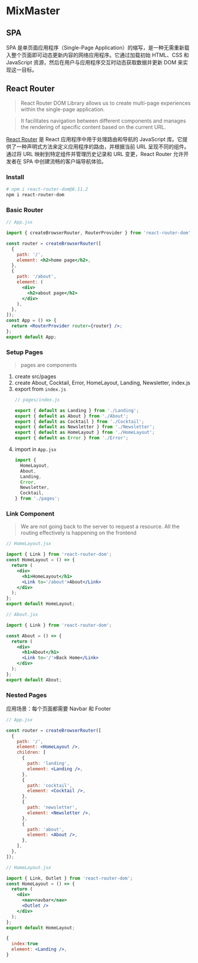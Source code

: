 # MixMaster

## SPA

SPA 是单页面应用程序（Single-Page Application）的缩写，是一种无需重新载入整个页面即可动态更新内容的网络应用程序。它通过加载初始 HTML、CSS 和 JavaScript 资源，然后在用户与应用程序交互时动态获取数据并更新 DOM 来实现这一目标。

## React Router

> React Router DOM Library allows us to create multi-page experiences within the single-page application.

> It facilitates navigation between different components and manages the rendering of specific content based on the current URL.

[React Router](https://reactrouter.com/en/main) 是 React 应用程序中用于处理路由和导航的 JavaScript 库。它提供了一种声明式方法来定义应用程序的路由，并根据当前 URL 呈现不同的组件。通过将 URL 映射到特定组件并管理历史记录和 URL 变更，React Router 允许开发者在 SPA 中创建流畅的客户端导航体验。

### Install

```sh
# npm i react-router-dom@6.11.2
npm i react-router-dom
```

### Basic Router

```jsx
// App.jsx

import { createBrowserRouter, RouterProvider } from 'react-router-dom';

const router = createBrowserRouter([
  {
    path: '/',
    element: <h2>home page</h2>,
  },
  {
    path: '/about',
    element: (
      <div>
        <h2>about page</h2>
      </div>
    ),
  },
]);
const App = () => {
  return <RouterProvider router={router} />;
};
export default App;
```

### Setup Pages

> pages are components
1. create src/pages
2. create About, Cocktail, Error, HomeLayout, Landing, Newsletter, index.js
3. export from `index.js`
    ```js
    // pages/index.js

    export { default as Landing } from './Landing';
    export { default as About } from './About';
    export { default as Cocktail } from './Cocktail';
    export { default as Newsletter } from './Newsletter';
    export { default as HomeLayout } from './HomeLayout';
    export { default as Error } from './Error';
    ```
4. import in `App.jsx`
    ```jsx
    import {
      HomeLayout,
      About,
      Landing,
      Error,
      Newsletter,
      Cocktail,
    } from './pages';
    ```

### Link Component

> We are not going back to the server to request a resource. All the routing effectively is happening on the frontend

```jsx
// HomeLayout.jsx

import { Link } from 'react-router-dom';
const HomeLayout = () => {
  return (
    <div>
      <h1>HomeLayout</h1>
      <Link to='/about'>About</Link>
    </div>
  );
};
export default HomeLayout;
```

```jsx
// About.jsx

import { Link } from 'react-router-dom';

const About = () => {
  return (
    <div>
      <h1>About</h1>
      <Link to='/'>Back Home</Link>
    </div>
  );
};
export default About;
```

### Nested Pages

应用场景：每个页面都需要 Navbar 和 Footer

```jsx
// App.jsx

const router = createBrowserRouter([
  {
    path: '/',
    element: <HomeLayout />,
    children: [
      {
        path: 'landing',
        element: <Landing />,
      },
      {
        path: 'cocktail',
        element: <Cocktail />,
      },
      {
        path: 'newsletter',
        element: <Newsletter />,
      },
      {
        path: 'about',
        element: <About />,
      },
    ],
  },
]);
```

```jsx
// HomeLayout.jsx

import { Link, Outlet } from 'react-router-dom';
const HomeLayout = () => {
  return (
    <div>
      <nav>navbar</nav>
      <Outlet />
    </div>
  );
};
export default HomeLayout;
```

```jsx
{
  index:true
  element: <Landing />,
}
```